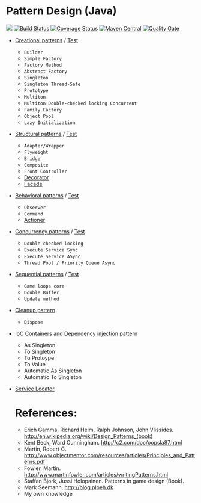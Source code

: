 Pattern Design (Java)
==============
![](https://img.shields.io/badge/Java-1.8-blue.svg?style=plastic?logoWidth=40) [![Build Status](https://travis-ci.org/vicboma1/pattern-design.svg)](https://travis-ci.org/vicboma1/pattern-design)
[![Coverage Status](https://coveralls.io/repos/vicboma1/pattern-design/badge.svg?branch=master&service=github)](https://coveralls.io/github/vicboma1/pattern-design?branch=master)
[![Maven Central](https://maven-badges.herokuapp.com/maven-central/org.eluder.coveralls/coveralls-maven-plugin/badge.svg)](https://maven-badges.herokuapp.com/maven-central/org.eluder.coveralls/coveralls-maven-plugin/)
[![Quality Gate](https://sonarcloud.io/api/project_badges/measure?project=vicboma1_pattern-design&metric=alert_status)](https://sonarcloud.io/dashboard/index/vicboma1_pattern-design)

* [Creational patterns](https://github.com/vicboma1/pattern-design/tree/master/source/src/main/java/creational) / [Test](https://github.com/vicboma1/pattern-design/tree/master/source/src/test/java/creational)
  * ```Builder```
  * ```Simple Factory```
  * ```Factory Method```
  * ```Abstract Factory```
  * ```Singleton```
  * ```Singleton Thread-Safe```
  * ```Prototype```
  * ```Multiton```
  * ```Multiton Double-checked locking Concurrent``` 
  * ```Family Factory```
  * ```Object Pool```
  * ```Lazy Initialization```
  
* [Structural patterns](https://github.com/vicboma1/pattern-design/tree/master/source/src/main/java/structural) / [Test](https://github.com/vicboma1/pattern-design/tree/master/source/src/test/java/structural)
  * ```Adapter/Wrapper```
  * ```Flyweight```
  * ```Bridge```
  * ```Composite```
  * ```Front Controller```
  * [ Decorator](https://github.com/vicboma1/ClassicDecoratorPattern)
  * [ Facade](https://github.com/vicboma1/FacadePattern)

* [Behavioral patterns](https://github.com/vicboma1/pattern-design/tree/master/source/src/main/java/behavioral) / [Test](https://github.com/vicboma1/pattern-design/tree/master/source/src/test/java/behavioral)
  * ```Observer```
  * ```Command```
  *  [Actioner](https://github.com/vicboma1/CommandMapper)
  

* [Concurrency patterns](https://github.com/vicboma1/pattern-design/tree/master/source/src/main/java/concurrency) / [Test](https://github.com/vicboma1/pattern-design/tree/master/source/src/test/java/concurrency)
  * ```Double-checked locking```
  * ```Execute Service Sync```
  * ```Execute Service ASync```
  * ```Thread Pool / Priority Queue Async```

* [Sequential patterns](https://github.com/victorakamon/sequential-patterns) / [Test](https://github.com/vicboma1/sequential-patterns/tree/master/test)
  * ```Game loops core```
  * ```Double Buffer```
  * ```Update method```

* [Cleanup pattern](https://github.com/vicboma1/pattern-design/tree/master/source/src/main/java/cleanup)
  * ```Dispose```

* [IoC Containers and Dependency injection pattern ](https://github.com/vicboma1/Injector)
  * As Singleton
  * To Singleton
  * To Protoype
  * To Value
  * Automatic As Singleton 
  * Automatic To Singleton

* [Service Locator](https://github.com/vicboma1/ServiceLocator)

  # References:
  * Erich Gamma, Richard Helm, Ralph Johnson, John Vlissides. http://en.wikipedia.org/wiki/Design_Patterns_(book)
  * Kent Beck, Ward Cunningham. http://c2.com/doc/oopsla87.html
  * Martin, Robert C. http://www.objectmentor.com/resources/articles/Principles_and_Patterns.pdf
  * Fowler, Martin. http://www.martinfowler.com/articles/writingPatterns.html
  * Staffan Bjork, Jussi Holopainen. Patterns in game design (Book).
  * Mark Seemann, http://blog.ploeh.dk
  * My own knowledge 
   


